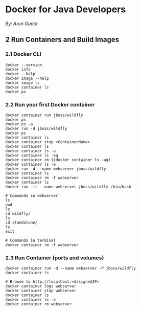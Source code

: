 # Docker for Java Developers

*By: Arun Gupta*

## 2 Run Containers and Build Images

### 2.1 Docker CLI

```
docker --version
docker info
docker --help
docker image --help
docker image ls
docker container ls
docker ps
```

### 2.2 Run your first Docker container

```
docker container run jboss/wildfly
docker ps
docker ps -a
docker run -d jboss/wildfly
docker ps
docker container ls
docker container stop <ContainerName> 
docker container ls
docker container ls -a
docker container ls -aq
docker container rm $(docker container ls -aq)
docker container ls -a
docker run -d --name webserver jboss/wildfly
docker container ls
docker container rm -f webserver 
docker container ls
docker run -it --name webserver jboss/wildfly /bin/bash

# Commands in webserver
ls
pwd
ls
cd wildfly/
ls
cd standalone/
ls
exit

# Commands in terminal 
docker container rm -f webserver 

```

### 2.3 Run Container (ports and volumes)

```
docker container run -d --name webserver -P jboss/wildfly
docker container ls

# Browse to http://localhost:<AssignedIP>
docker container logs webserver 
docker container stop webserver 
docker container ls
docker container ls -a
docker container rm webserver 

```
